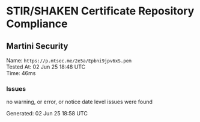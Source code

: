 # STIR/SHAKEN Certificate Repository Compliance

## Martini Security

Name: `https://p.mtsec.me/2e5a/Epbni9jpv6xS.pem`\
Tested At: 02 Jun 25 18:48 UTC\
Time: 46ms

### Issues

no warning, or error, or notice date level issues were found

Generated: 02 Jun 25 18:58 UTC